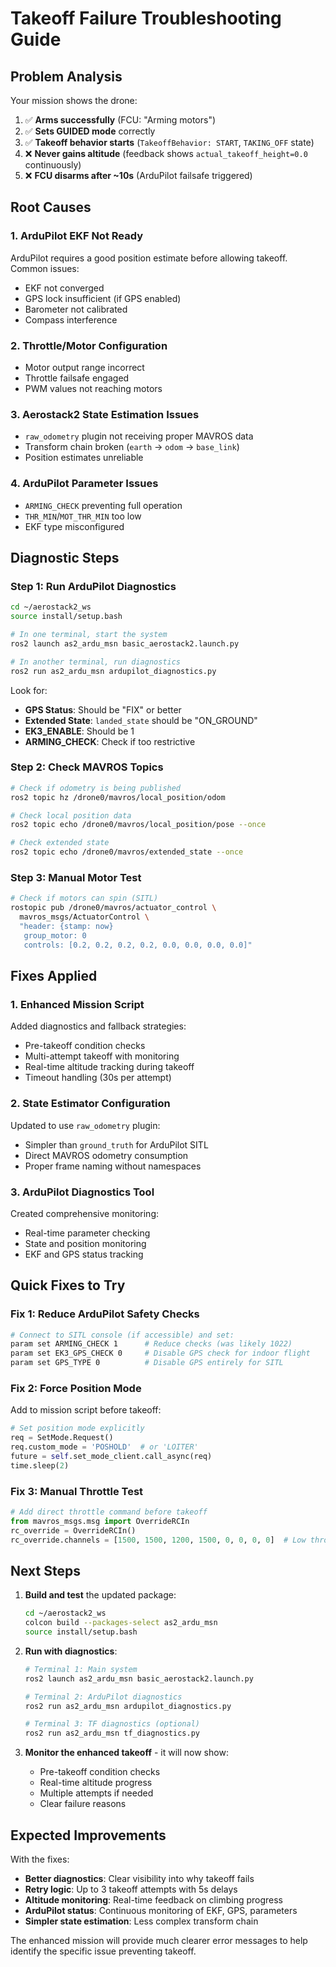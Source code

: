 # Takeoff Failure Troubleshooting Guide

## Problem Analysis

Your mission shows the drone:
1. ✅ **Arms successfully** (FCU: "Arming motors")
2. ✅ **Sets GUIDED mode** correctly
3. ✅ **Takeoff behavior starts** (`TakeoffBehavior: START`, `TAKING_OFF` state)
4. ❌ **Never gains altitude** (feedback shows `actual_takeoff_height=0.0` continuously)
5. ❌ **FCU disarms after ~10s** (ArduPilot failsafe triggered)

## Root Causes

### 1. ArduPilot EKF Not Ready
ArduPilot requires a good position estimate before allowing takeoff. Common issues:
- EKF not converged
- GPS lock insufficient (if GPS enabled)
- Barometer not calibrated
- Compass interference

### 2. Throttle/Motor Configuration
- Motor output range incorrect
- Throttle failsafe engaged
- PWM values not reaching motors

### 3. Aerostack2 State Estimation Issues
- `raw_odometry` plugin not receiving proper MAVROS data
- Transform chain broken (`earth` -> `odom` -> `base_link`)
- Position estimates unreliable

### 4. ArduPilot Parameter Issues
- `ARMING_CHECK` preventing full operation
- `THR_MIN`/`MOT_THR_MIN` too low
- EKF type misconfigured

## Diagnostic Steps

### Step 1: Run ArduPilot Diagnostics

```bash
cd ~/aerostack2_ws
source install/setup.bash

# In one terminal, start the system
ros2 launch as2_ardu_msn basic_aerostack2.launch.py

# In another terminal, run diagnostics
ros2 run as2_ardu_msn ardupilot_diagnostics.py
```

Look for:
- **GPS Status**: Should be "FIX" or better
- **Extended State**: `landed_state` should be "ON_GROUND"
- **EK3_ENABLE**: Should be 1
- **ARMING_CHECK**: Check if too restrictive

### Step 2: Check MAVROS Topics

```bash
# Check if odometry is being published
ros2 topic hz /drone0/mavros/local_position/odom

# Check local position data
ros2 topic echo /drone0/mavros/local_position/pose --once

# Check extended state
ros2 topic echo /drone0/mavros/extended_state --once
```

### Step 3: Manual Motor Test

```bash
# Check if motors can spin (SITL)
rostopic pub /drone0/mavros/actuator_control \
  mavros_msgs/ActuatorControl \
  "header: {stamp: now}
   group_motor: 0
   controls: [0.2, 0.2, 0.2, 0.2, 0.0, 0.0, 0.0, 0.0]"
```

## Fixes Applied

### 1. Enhanced Mission Script

Added diagnostics and fallback strategies:
- Pre-takeoff condition checks
- Multi-attempt takeoff with monitoring
- Real-time altitude tracking during takeoff
- Timeout handling (30s per attempt)

### 2. State Estimator Configuration

Updated to use `raw_odometry` plugin:
- Simpler than `ground_truth` for ArduPilot SITL
- Direct MAVROS odometry consumption
- Proper frame naming without namespaces

### 3. ArduPilot Diagnostics Tool

Created comprehensive monitoring:
- Real-time parameter checking
- State and position monitoring
- EKF and GPS status tracking

## Quick Fixes to Try

### Fix 1: Reduce ArduPilot Safety Checks

```bash
# Connect to SITL console (if accessible) and set:
param set ARMING_CHECK 1      # Reduce checks (was likely 1022)
param set EK3_GPS_CHECK 0     # Disable GPS check for indoor flight
param set GPS_TYPE 0          # Disable GPS entirely for SITL
```

### Fix 2: Force Position Mode

Add to mission script before takeoff:
```python
# Set position mode explicitly
req = SetMode.Request()
req.custom_mode = 'POSHOLD'  # or 'LOITER'
future = self.set_mode_client.call_async(req)
time.sleep(2)
```

### Fix 3: Manual Throttle Test

```python
# Add direct throttle command before takeoff
from mavros_msgs.msg import OverrideRCIn
rc_override = OverrideRCIn()
rc_override.channels = [1500, 1500, 1200, 1500, 0, 0, 0, 0]  # Low throttle
```

## Next Steps

1. **Build and test** the updated package:
   ```bash
   cd ~/aerostack2_ws
   colcon build --packages-select as2_ardu_msn
   source install/setup.bash
   ```

2. **Run with diagnostics**:
   ```bash
   # Terminal 1: Main system
   ros2 launch as2_ardu_msn basic_aerostack2.launch.py
   
   # Terminal 2: ArduPilot diagnostics
   ros2 run as2_ardu_msn ardupilot_diagnostics.py
   
   # Terminal 3: TF diagnostics (optional)
   ros2 run as2_ardu_msn tf_diagnostics.py
   ```

3. **Monitor the enhanced takeoff** - it will now show:
   - Pre-takeoff condition checks
   - Real-time altitude progress
   - Multiple attempts if needed
   - Clear failure reasons

## Expected Improvements

With the fixes:
- **Better diagnostics**: Clear visibility into why takeoff fails
- **Retry logic**: Up to 3 takeoff attempts with 5s delays
- **Altitude monitoring**: Real-time feedback on climbing progress
- **ArduPilot status**: Continuous monitoring of EKF, GPS, parameters
- **Simpler state estimation**: Less complex transform chain

The enhanced mission will provide much clearer error messages to help identify the specific issue preventing takeoff.

